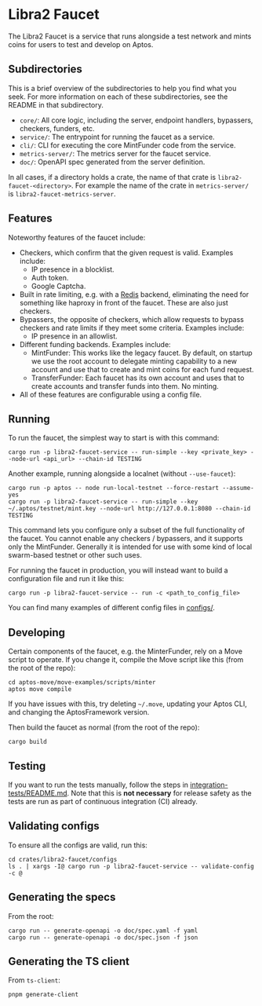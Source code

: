 # Libra2 Faucet

The Libra2 Faucet is a service that runs alongside a test network and mints coins for users to test and develop on Aptos.

## Subdirectories
This is a brief overview of the subdirectories to help you find what you seek. For more information on each of these subdirectories, see the README in that subdirectory.

- `core/`: All core logic, including the server, endpoint handlers, bypassers, checkers, funders, etc.
- `service/`: The entrypoint for running the faucet as a service.
- `cli/`: CLI for executing the core MintFunder code from the service.
- `metrics-server/`: The metrics server for the faucet service.
- `doc/`: OpenAPI spec generated from the server definition.

In all cases, if a directory holds a crate, the name of that crate is `libra2-faucet-<directory>`. For example the name of the crate in `metrics-server/` is `libra2-faucet-metrics-server`.

## Features

Noteworthy features of the faucet include:
- Checkers, which confirm that the given request is valid. Examples include:
  - IP presence in a blocklist.
  - Auth token.
  - Google Captcha.
- Built in rate limiting, e.g. with a [Redis](https://redis.io/) backend, eliminating the need for something like haproxy in front of the faucet. These are also just checkers.
- Bypassers, the opposite of checkers, which allow requests to bypass checkers and rate limits if they meet some criteria. Examples include:
  - IP presence in an allowlist.
- Different funding backends. Examples include:
  - MintFunder: This works like the legacy faucet. By default, on startup we use the root account to delegate minting capability to a new account and use that to create and mint coins for each fund request.
  - TransferFunder: Each faucet has its own account and uses that to create accounts and transfer funds into them. No minting.
- All of these features are configurable using a config file.

## Running
To run the faucet, the simplest way to start is with this command:
```
cargo run -p libra2-faucet-service -- run-simple --key <private_key> --node-url <api_url> --chain-id TESTING
```

Another example, running alongside a localnet (without `--use-faucet`):
```
cargo run -p aptos -- node run-local-testnet --force-restart --assume-yes
cargo run -p libra2-faucet-service -- run-simple --key ~/.aptos/testnet/mint.key --node-url http://127.0.0.1:8080 --chain-id TESTING
```

This command lets you configure only a subset of the full functionality of the faucet. You cannot enable any checkers / bypassers, and it supports only the MintFunder. Generally it is intended for use with some kind of local swarm-based testnet or other such uses.

For running the faucet in production, you will instead want to build a configuration file and run it like this:
```
cargo run -p libra2-faucet-service -- run -c <path_to_config_file>
```

You can find many examples of different config files in [configs/](configs/).

## Developing
Certain components of the faucet, e.g. the MinterFunder, rely on a Move script to operate. If you change it, compile the Move script like this (from the root of the repo):
```
cd aptos-move/move-examples/scripts/minter
aptos move compile
```

If you have issues with this, try deleting `~/.move`, updating your Aptos CLI, and changing the AptosFramework version.

Then build the faucet as normal (from the root of the repo):
```
cargo build
```

## Testing
If you want to run the tests manually, follow the steps in [integration-tests/README.md](integration-tests/README.md). Note that this is **not necessary** for release safety as the tests are run as part of continuous integration (CI) already.

## Validating configs
To ensure all the configs are valid, run this:
```
cd crates/libra2-faucet/configs
ls . | xargs -I@ cargo run -p libra2-faucet-service -- validate-config -c @
```

## Generating the specs
From the root:
```
cargo run -- generate-openapi -o doc/spec.yaml -f yaml
cargo run -- generate-openapi -o doc/spec.json -f json
```

## Generating the TS client
From `ts-client`:
```
pnpm generate-client
```
